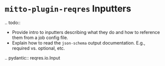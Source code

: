 # `mitto-plugin-reqres` Inputters

.. todo::

   * Provide intro to inputters describing what they do and how to
	 reference them from a job config file.
   * Explain how to read the ``json-schema`` output documentation.
     E.g., required vs. optional, etc.

.. pydantic:: reqres.io.Input
